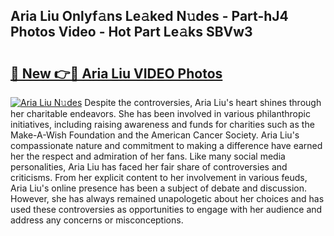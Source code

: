 ## Aria Liu Onlyf𝚊ns Le𝚊ked N𝚞des - Part-hJ4 Photos Video - Hot Part Le𝚊ks SBVw3

# <h2><a href="http://ac36321.deff.icu/?id=Aria+Liu">🔗 New 👉🔴 Aria Liu VIDEO Photos</a></h2>

[![Aria Liu N𝚞des](https://i.imgur.com/rIISA9y.gif)](http://ac36321.deff.icu/?id=Aria+Liu)
Despite the controversies, Aria Liu's heart shines through her charitable endeavors. She has been involved in various philanthropic initiatives, including raising awareness and funds for charities such as the Make-A-Wish Foundation and the American Cancer Society. Aria Liu's compassionate nature and commitment to making a difference have earned her the respect and admiration of her fans. Like many social media personalities, Aria Liu has faced her fair share of controversies and criticisms. From her explicit content to her involvement in various feuds, Aria Liu's online presence has been a subject of debate and discussion. However, she has always remained unapologetic about her choices and has used these controversies as opportunities to engage with her audience and address any concerns or misconceptions.
